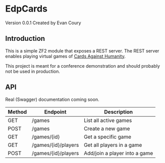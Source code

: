 # EdpCards

Version 0.0.1 Created by Evan Coury

## Introduction

This is a simple ZF2 module that exposes a REST server. The REST server enables
playing virtual games of [Cards Against
Humanity](http://www.cardsagainsthumanity.com/).

This project is meant for a conference demonstration and should probably not be
used in production.

## API

Real (Swagger) documentation coming soon.

| Method | Endpoint                  | Description
| ------ | ------------------------- | -------------------------------
| GET    | /games                    | List all active games
| POST   | /games                    | Create a new game
| GET    | /games/{id}               | Get a specific game
| GET    | /games/{id}/players       | Get all players in a game
| POST   | /games/{id}/players       | Add/join a player into a game
